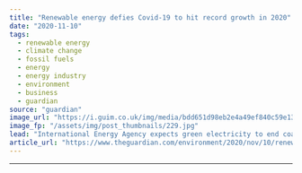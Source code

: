 ```yaml
---
title: "Renewable energy defies Covid-19 to hit record growth in 2020"
date: "2020-11-10"
tags: 
  - renewable energy
  - climate change
  - fossil fuels
  - energy
  - energy industry
  - environment
  - business
  - guardian
source: "guardian"
image_url: "https://i.guim.co.uk/img/media/bdd651d98eb2e4a49ef840c59e135c6e4dd23939/0_235_3500_2100/master/3500.jpg?width=460&quality=85&auto=format&fit=max&s=6695ba7ee458229b69f9a3355d0548b0"
image_fp: "/assets/img/post_thumbnails/229.jpg"
lead: "International Energy Agency expects green electricity to end coal’s 50-year reign by 2025Coronavirus – latest updatesSee all our coronavirus coverageGlobal renewable electricity installation will hit a record level in 2020, according to the Internati..."
article_url: "https://www.theguardian.com/environment/2020/nov/10/renewable-energy-covid-19-record-growth-2020"
---
```


---
